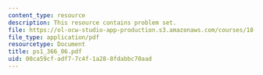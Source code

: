 ```yaml
---
content_type: resource
description: This resource contains problem set.
file: https://ol-ocw-studio-app-production.s3.amazonaws.com/courses/18-366-random-walks-and-diffusion-fall-2006/00ca59cfadf77c4f1a288fdabbc70aad_ps1_366_06.pdf
file_type: application/pdf
resourcetype: Document
title: ps1_366_06.pdf
uid: 00ca59cf-adf7-7c4f-1a28-8fdabbc70aad
---
```

